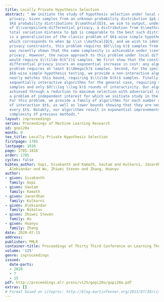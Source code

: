 ```yaml
---
title: Locally Private Hypothesis Selection
abstract: " We initiate the study of hypothesis selection under local differential
  privacy. Given samples from an unknown probability distribution $p$ and a set of
  $k$ probability distributions $\\mathcal{Q}$, we aim to output, under the constraints
  of $\\varepsilon$-differential privacy, a distribution from $\\mathcal{Q}$ whose
  total variation distance to $p$ is comparable to the best such distribution. This
  is a generalization of the classic problem of $k$-wise simple hypothesis testing,
  which corresponds to when $p \\in \\mathcal{Q}$, and we wish to identify $p$. Absent
  privacy constraints, this problem requires $O(\\log k)$ samples from $p$, and it
  was recently shown that the same complexity is achievable under (central) differential
  privacy. However, the naive approach to this problem under local differential privacy
  would require $\\tilde O(k^2)$ samples. We first show that the constraint of local
  differential privacy incurs an exponential increase in cost: any algorithm for this
  problem requires at least $\\Omega(k)$ samples. Second, for the special case of
  $k$-wise simple hypothesis testing, we provide a non-interactive algorithm which
  nearly matches this bound, requiring $\\tilde O(k)$ samples. Finally, we provide
  sequentially interactive algorithms for the general case, requiring $\\tilde O(k)$
  samples and only $O(\\log \\log k)$ rounds of interactivity. Our algorithms are
  achieved through a reduction to maximum selection with adversarial comparators,
  a problem of independent interest for which we initiate study in the parallel setting.
  For this problem, we provide a family of algorithms for each number of allowed rounds
  of interaction $t$, as well as lower bounds showing that they are near-optimal for
  every $t$. Notably, our algorithms result in exponential improvements on the round
  complexity of previous methods."
layout: inproceedings
series: Proceedings of Machine Learning Research
id: gopi20a
month: 0
tex_title: Locally Private Hypothesis Selection
firstpage: 1785
lastpage: 1816
page: 1785-1816
order: 1785
cycles: false
bibtex_author: Gopi, Sivakanth and Kamath, Gautam and Kulkarni, Janardhan and Nikolov,
  Aleksandar and Wu, Zhiwei Steven and Zhang, Huanyu
author:
- given: Sivakanth
  family: Gopi
- given: Gautam
  family: Kamath
- given: Janardhan
  family: Kulkarni
- given: Aleksandar
  family: Nikolov
- given: Zhiwei Steven
  family: Wu
- given: Huanyu
  family: Zhang
date: 2020-07-15
address: 
publisher: PMLR
container-title: Proceedings of Thirty Third Conference on Learning Theory
volume: '125'
genre: inproceedings
issued:
  date-parts:
  - 2020
  - 7
  - 15
pdf: http://proceedings.mlr.press/v125/gopi20a/gopi20a.pdf
extras: []
# Format based on citeproc: http://blog.martinfenner.org/2013/07/30/citeproc-yaml-for-bibliographies/
---
```

